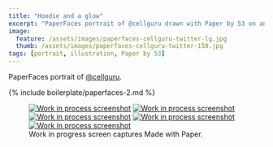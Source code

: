 ```yaml
---
title: "Hoodie and a glow"
excerpt: "PaperFaces portrait of @cellguru drawn with Paper by 53 on an iPad."
image: 
  feature: /assets/images/paperfaces-cellguru-twitter-lg.jpg
  thumb: /assets/images/paperfaces-cellguru-twitter-150.jpg
tags: [portrait, illustration, Paper by 53]
---
```


PaperFaces portrait of [@cellguru](http://twitter.com/cellguru).

{% include boilerplate/paperfaces-2.md %}

<figure class="third">
	<a href="{{ site.url }}/assets/images/paperfaces-cellguru-process-1-lg.jpg"><img src="{{ site.url }}/assets/images/paperfaces-cellguru-process-1-600.jpg" alt="Work in process screenshot"></a>
	<a href="{{ site.url }}/assets/images/paperfaces-cellguru-process-2-lg.jpg"><img src="{{ site.url }}/assets/images/paperfaces-cellguru-process-2-600.jpg" alt="Work in process screenshot"></a>
	<a href="{{ site.url }}/assets/images/paperfaces-cellguru-process-3-lg.jpg"><img src="{{ site.url }}/assets/images/paperfaces-cellguru-process-3-600.jpg" alt="Work in process screenshot"></a>
	<a href="{{ site.url }}/assets/images/paperfaces-cellguru-process-4-lg.jpg"><img src="{{ site.url }}/assets/images/paperfaces-cellguru-process-4-600.jpg" alt="Work in process screenshot"></a>
	<a href="{{ site.url }}/assets/images/paperfaces-cellguru-process-5-lg.jpg"><img src="{{ site.url }}/assets/images/paperfaces-cellguru-process-5-600.jpg" alt="Work in process screenshot"></a>
	<figcaption>Work in progress screen captures Made with Paper.</figcaption>
</figure>